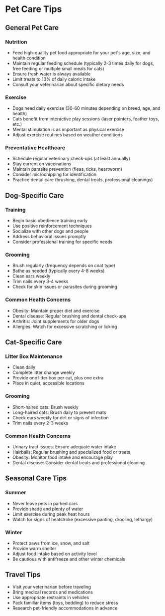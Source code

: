 # Pet Care Tips

## General Pet Care

### Nutrition
- Feed high-quality pet food appropriate for your pet's age, size, and health condition
- Maintain regular feeding schedule (typically 2-3 times daily for dogs, free feeding or multiple small meals for cats)
- Ensure fresh water is always available
- Limit treats to 10% of daily caloric intake
- Consult your veterinarian about specific dietary needs

### Exercise
- Dogs need daily exercise (30-60 minutes depending on breed, age, and health)
- Cats benefit from interactive play sessions (laser pointers, feather toys, etc.)
- Mental stimulation is as important as physical exercise
- Adjust exercise routines based on weather conditions

### Preventative Healthcare
- Schedule regular veterinary check-ups (at least annually)
- Stay current on vaccinations
- Maintain parasite prevention (fleas, ticks, heartworm)
- Consider microchipping for identification
- Practice dental care (brushing, dental treats, professional cleanings)

## Dog-Specific Care

### Training
- Begin basic obedience training early
- Use positive reinforcement techniques
- Socialize with other dogs and people
- Address behavioral issues promptly
- Consider professional training for specific needs

### Grooming
- Brush regularly (frequency depends on coat type)
- Bathe as needed (typically every 4-8 weeks)
- Clean ears weekly
- Trim nails every 3-4 weeks
- Check for skin issues or parasites during grooming

### Common Health Concerns
- Obesity: Maintain proper diet and exercise
- Dental disease: Regular brushing and dental check-ups
- Arthritis: Joint supplements for older dogs
- Allergies: Watch for excessive scratching or licking

## Cat-Specific Care

### Litter Box Maintenance
- Clean daily
- Complete litter change weekly
- Provide one litter box per cat, plus one extra
- Place in quiet, accessible locations

### Grooming
- Short-haired cats: Brush weekly
- Long-haired cats: Brush daily to prevent mats
- Check ears weekly for dirt or signs of infection
- Trim nails every 2-3 weeks

### Common Health Concerns
- Urinary tract issues: Ensure adequate water intake
- Hairballs: Regular brushing and specialized food or treats
- Obesity: Monitor food intake and encourage play
- Dental disease: Consider dental treats and professional cleaning

## Seasonal Care Tips

### Summer
- Never leave pets in parked cars
- Provide shade and plenty of water
- Limit exercise during peak heat hours
- Watch for signs of heatstroke (excessive panting, drooling, lethargy)

### Winter
- Protect paws from ice, snow, and salt
- Provide warm shelter
- Adjust food intake based on activity level
- Be cautious with antifreeze and other winter chemicals

## Travel Tips

- Visit your veterinarian before traveling
- Bring medical records and medications
- Use appropriate restraints in vehicles
- Pack familiar items (toys, bedding) to reduce stress
- Research pet-friendly accommodations in advance